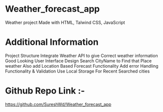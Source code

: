 # Weather_forecast_app
Weather project Made with HTML, Talwind CSS, JavaScript

# Additional Information
Project Structure
Integrate Weather API to give Correct weather information
Good Looking User Interface Design
Search CityName to Find that Place weather
Also add Location Based Forecast Functionality
Add error Handling Functionality & Validation
Use Local Storage For Recent Searched cities

# Github Repo Link :-
https://github.com/SureshWd/Weather_forecast_app
